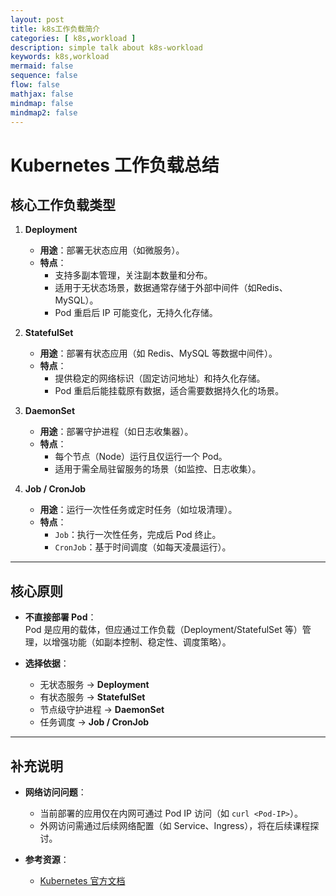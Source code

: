 ```yaml
---
layout: post
title: k8s工作负载简介
categories: [ k8s,workload ]
description: simple talk about k8s-workload
keywords: k8s,workload
mermaid: false
sequence: false
flow: false
mathjax: false
mindmap: false
mindmap2: false
---
```

# Kubernetes 工作负载总结

## 核心工作负载类型
1. **Deployment**
    - **用途**：部署无状态应用（如微服务）。
    - **特点**：
        - 支持多副本管理，关注副本数量和分布。
        - 适用于无状态场景，数据通常存储于外部中间件（如Redis、MySQL）。
        - Pod 重启后 IP 可能变化，无持久化存储。

2. **StatefulSet**
    - **用途**：部署有状态应用（如 Redis、MySQL 等数据中间件）。
    - **特点**：
        - 提供稳定的网络标识（固定访问地址）和持久化存储。
        - Pod 重启后能挂载原有数据，适合需要数据持久化的场景。

3. **DaemonSet**
    - **用途**：部署守护进程（如日志收集器）。
    - **特点**：
        - 每个节点（Node）运行且仅运行一个 Pod。
        - 适用于需全局驻留服务的场景（如监控、日志收集）。

4. **Job / CronJob**
    - **用途**：运行一次性任务或定时任务（如垃圾清理）。
    - **特点**：
        - `Job`：执行一次性任务，完成后 Pod 终止。
        - `CronJob`：基于时间调度（如每天凌晨运行）。

---

## 核心原则
- **不直接部署 Pod**：  
  Pod 是应用的载体，但应通过工作负载（Deployment/StatefulSet 等）管理，以增强功能（如副本控制、稳定性、调度策略）。

- **选择依据**：
    - 无状态服务 → **Deployment**
    - 有状态服务 → **StatefulSet**
    - 节点级守护进程 → **DaemonSet**
    - 任务调度 → **Job / CronJob**

---

## 补充说明
- **网络访问问题**：
    - 当前部署的应用仅在内网可通过 Pod IP 访问（如 `curl <Pod-IP>`）。
    - 外网访问需通过后续网络配置（如 Service、Ingress），将在后续课程探讨。

- **参考资源**：
    - [Kubernetes 官方文档](https://kubernetes.io/docs/concepts/workloads/)
